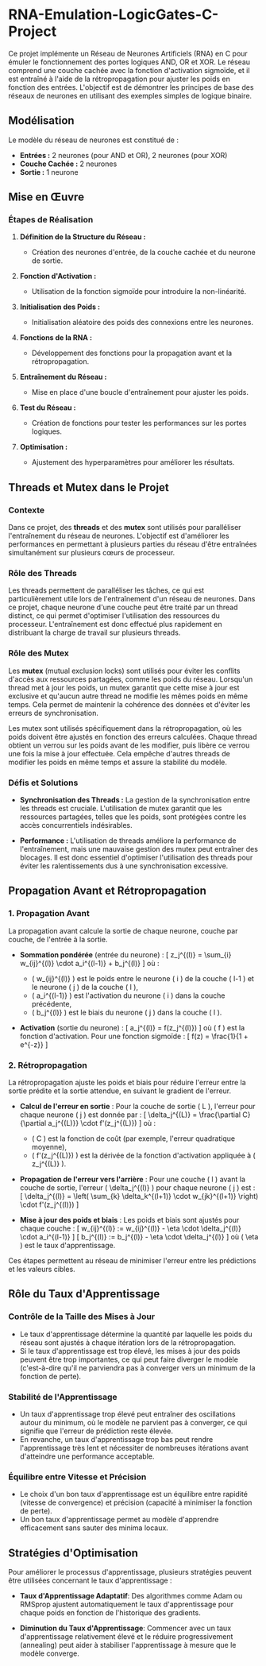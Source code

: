 # RNA-Emulation-LogicGates-C-Project

Ce projet implémente un Réseau de Neurones Artificiels (RNA) en C pour émuler le fonctionnement des portes logiques AND, OR et XOR. Le réseau comprend une couche cachée avec la fonction d'activation sigmoïde, et il est entraîné à l'aide de la rétropropagation pour ajuster les poids en fonction des entrées. L'objectif est de démontrer les principes de base des réseaux de neurones en utilisant des exemples simples de logique binaire.

## Modélisation

Le modèle du réseau de neurones est constitué de :

- **Entrées :** 2 neurones (pour AND et OR), 2 neurones (pour XOR)
- **Couche Cachée :** 2 neurones
- **Sortie :** 1 neurone

## Mise en Œuvre

### Étapes de Réalisation

1. **Définition de la Structure du Réseau :** 
   - Création des neurones d'entrée, de la couche cachée et du neurone de sortie.

2. **Fonction d'Activation :**
   - Utilisation de la fonction sigmoïde pour introduire la non-linéarité.

3. **Initialisation des Poids :**
   - Initialisation aléatoire des poids des connexions entre les neurones.

4. **Fonctions de la RNA :**
   - Développement des fonctions pour la propagation avant et la rétropropagation.

5. **Entraînement du Réseau :**
   - Mise en place d'une boucle d'entraînement pour ajuster les poids.

6. **Test du Réseau :**
   - Création de fonctions pour tester les performances sur les portes logiques.

7. **Optimisation :**
   - Ajustement des hyperparamètres pour améliorer les résultats.

## Threads et Mutex dans le Projet

### Contexte

Dans ce projet, des **threads** et des **mutex** sont utilisés pour paralléliser l'entraînement du réseau de neurones. L'objectif est d'améliorer les performances en permettant à plusieurs parties du réseau d'être entraînées simultanément sur plusieurs cœurs de processeur.

### Rôle des Threads

Les threads permettent de paralléliser les tâches, ce qui est particulièrement utile lors de l'entraînement d'un réseau de neurones. Dans ce projet, chaque neurone d'une couche peut être traité par un thread distinct, ce qui permet d'optimiser l'utilisation des ressources du processeur. L'entraînement est donc effectué plus rapidement en distribuant la charge de travail sur plusieurs threads.

### Rôle des Mutex

Les **mutex** (mutual exclusion locks) sont utilisés pour éviter les conflits d'accès aux ressources partagées, comme les poids du réseau. Lorsqu'un thread met à jour les poids, un mutex garantit que cette mise à jour est exclusive et qu'aucun autre thread ne modifie les mêmes poids en même temps. Cela permet de maintenir la cohérence des données et d'éviter les erreurs de synchronisation.

Les mutex sont utilisés spécifiquement dans la rétropropagation, où les poids doivent être ajustés en fonction des erreurs calculées. Chaque thread obtient un verrou sur les poids avant de les modifier, puis libère ce verrou une fois la mise à jour effectuée. Cela empêche d'autres threads de modifier les poids en même temps et assure la stabilité du modèle.

### Défis et Solutions

- **Synchronisation des Threads :** La gestion de la synchronisation entre les threads est cruciale. L'utilisation de mutex garantit que les ressources partagées, telles que les poids, sont protégées contre les accès concurrentiels indésirables.
  
- **Performance :** L'utilisation de threads améliore la performance de l'entraînement, mais une mauvaise gestion des mutex peut entraîner des blocages. Il est donc essentiel d'optimiser l'utilisation des threads pour éviter les ralentissements dus à une synchronisation excessive.

## Propagation Avant et Rétropropagation

### 1. Propagation Avant
La propagation avant calcule la sortie de chaque neurone, couche par couche, de l'entrée à la sortie.

- **Sommation pondérée** (entrée du neurone) :
  \[
  z_j^{(l)} = \sum_{i} w_{ij}^{(l)} \cdot a_i^{(l-1)} + b_j^{(l)}
  \]
  où :
  - \( w_{ij}^{(l)} \) est le poids entre le neurone \( i \) de la couche \( l-1 \) et le neurone \( j \) de la couche \( l \),
  - \( a_i^{(l-1)} \) est l'activation du neurone \( i \) dans la couche précédente,
  - \( b_j^{(l)} \) est le biais du neurone \( j \) dans la couche \( l \).

- **Activation** (sortie du neurone) :
  \[
  a_j^{(l)} = f(z_j^{(l)})
  \]
  où \( f \) est la fonction d'activation. Pour une fonction sigmoïde :
  \[
  f(z) = \frac{1}{1 + e^{-z}}
  \]

### 2. Rétropropagation
La rétropropagation ajuste les poids et biais pour réduire l'erreur entre la sortie prédite et la sortie attendue, en suivant le gradient de l'erreur.

- **Calcul de l'erreur en sortie** :
  Pour la couche de sortie \( L \), l'erreur pour chaque neurone \( j \) est donnée par :
  \[
  \delta_j^{(L)} = \frac{\partial C}{\partial a_j^{(L)}} \cdot f'(z_j^{(L)})
  \]
  où :
  - \( C \) est la fonction de coût (par exemple, l'erreur quadratique moyenne),
  - \( f'(z_j^{(L)}) \) est la dérivée de la fonction d'activation appliquée à \( z_j^{(L)} \).

- **Propagation de l'erreur vers l'arrière** :
  Pour une couche \( l \) avant la couche de sortie, l'erreur \( \delta_j^{(l)} \) pour chaque neurone \( j \) est :
  \[
  \delta_j^{(l)} = \left( \sum_{k} \delta_k^{(l+1)} \cdot w_{jk}^{(l+1)} \right) \cdot f'(z_j^{(l)})
  \]

- **Mise à jour des poids et biais** :
  Les poids et biais sont ajustés pour chaque couche :
  \[
  w_{ij}^{(l)} := w_{ij}^{(l)} - \eta \cdot \delta_j^{(l)} \cdot a_i^{(l-1)}
  \]
  \[
  b_j^{(l)} := b_j^{(l)} - \eta \cdot \delta_j^{(l)}
  \]
  où \( \eta \) est le taux d'apprentissage.

Ces étapes permettent au réseau de minimiser l'erreur entre les prédictions et les valeurs cibles.

## Rôle du Taux d'Apprentissage

### Contrôle de la Taille des Mises à Jour
- Le taux d'apprentissage détermine la quantité par laquelle les poids du réseau sont ajustés à chaque itération lors de la rétropropagation.
- Si le taux d'apprentissage est trop élevé, les mises à jour des poids peuvent être trop importantes, ce qui peut faire diverger le modèle (c'est-à-dire qu'il ne parviendra pas à converger vers un minimum de la fonction de perte).

### Stabilité de l'Apprentissage
- Un taux d'apprentissage trop élevé peut entraîner des oscillations autour du minimum, où le modèle ne parvient pas à converger, ce qui signifie que l'erreur de prédiction reste élevée.
- En revanche, un taux d'apprentissage trop bas peut rendre l'apprentissage très lent et nécessiter de nombreuses itérations avant d'atteindre une performance acceptable.

### Équilibre entre Vitesse et Précision
- Le choix d'un bon taux d'apprentissage est un équilibre entre rapidité (vitesse de convergence) et précision (capacité à minimiser la fonction de perte).
- Un bon taux d'apprentissage permet au modèle d'apprendre efficacement sans sauter des minima locaux.

## Stratégies d'Optimisation

Pour améliorer le processus d'apprentissage, plusieurs stratégies peuvent être utilisées concernant le taux d'apprentissage :

- **Taux d'Apprentissage Adaptatif**: Des algorithmes comme Adam ou RMSprop ajustent automatiquement le taux d'apprentissage pour chaque poids en fonction de l'historique des gradients.

- **Diminution du Taux d'Apprentissage**: Commencer avec un taux d'apprentissage relativement élevé et le réduire progressivement (annealing) peut aider à stabiliser l'apprentissage à mesure que le modèle converge.
